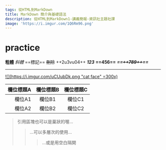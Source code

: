 ```yaml
---
tags: 從HTML到MarkDown
title: MarkDown 簡介與基礎語法
description: 從HTML到MarkDown1-講義簡報-資訊社主題社課
image: 'https://i.imgur.com/1Q6Rm96.png'
---
```



# practice
**粗體** *斜體* ==標記== ~~刪除~~ ++2u3vu04++
***123*** **==456==** ***==~~++789++~~==***

---
[![](https://i.imgur.com/uCUubDk.png "cat face" =300x)](https://github.com/shiro-wang)

| 欄位標題A | 欄位標題B | 欄位標題C |
| ---------:|:---------:|:---------:|
|    欄位A1 |  欄位B1   |  欄位C1   |
|    欄位A2 |  欄位B2   |  欄位C2   |

> 引用區塊也可以是巢狀的喔...
>> ...可以多層次的使用...
> > > ...或是用空白隔開 


